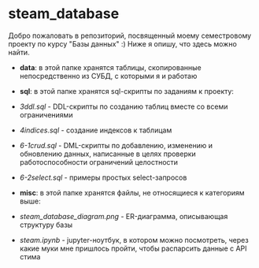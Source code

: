 # steam_database
Добро пожаловать в репозиторий, посвященный моему семестровому проекту по курсу "Базы данных" :) Ниже я опишу, что здесь можно найти.

+ **data**: в этой папке хранятся таблицы, скопированные непосредственно из СУБД, с которыми я и работаю

+ **sql**: в этой папке хранятся sql-скрипты по заданиям к проекту:

- *3ddl.sql* - DDL-скрипты по созданию таблиц вместе со всеми ограничениями

- *4indices.sql* - создание индексов к таблицам

- *6-1crud.sql* - DML-скрипты по добавлению, изменению и обновлению данных, написанные в целях проверки работоспособности ограничений целостности

- *6-2select.sql* - примеры простых select-запросов

+ **misc**: в этой папке хранятся файлы, не относящиеся к категориям выше:

- *steam_database_diagram.png* - ER-диаграмма, описывающая структуру базы

- *steam.ipynb* - jupyter-ноутбук, в котором можно посмотреть, через какие муки мне пришлось пройти, чтобы распарсить данные с API стима